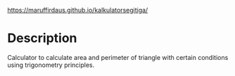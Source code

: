 https://maruffirdaus.github.io/kalkulatorsegitiga/
# Description
Calculator to calculate area and perimeter of triangle with certain conditions using trigonometry principles.
